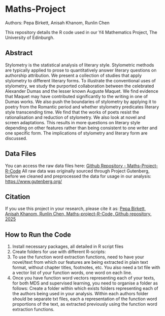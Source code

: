 # Maths-Project
Authors: Pepa Birkett, Anisah Khanom, Runlin Chen


This repository details the R code used in our Y4 Mathematics Project, The University of Edinburgh. 

## Abstract
Stylometry is the statistical analysis of literary style. Stylometric methods are typically applied to prose to quantitatively answer literary questions on authorship attribution. We present a collection of studies that apply stylometry to different literary forms. To illustrate the conventional uses of stylometry, we study the purported collaboration between the celebrated Alexander Dumas and the lesser known Auguste Maquet. We find evidence that Maquet may have contributed significantly to the writing in one of Dumas works. We also push the boundaries of stylometry by applying it to poetry from the Romantic period and whether stylometry predicates literary style transcending time. We find that the works of poets resist the rationalisation and reduction of stylometry. We also look at novel and screen adaptations. This results in more questions on literary style depending on other features rather than being consistent to one writer and one specific form. The implications of stylometry and literary form are discussed. 

## Data Files
You can access the raw data files here: 
[Github Repository - Maths-Project-R-Code](https://github.com/pepabirkett/Maths-Project-R-Code)
All raw data was originally sourced through Project Gutenberg, before we cleaned and preprocessed the data for usage in our analysis: 
https://www.gutenberg.org/

## Citation
If you use this project in your research, please cite it as:
[Pepa Birkett, Anisah Khanom, Runlin Chen, Maths-project-R-Code, Github repository, 2025](https://github.com/pepabirkett/Maths-Project-R-Code)

## How to Run the Code
1. Install necessary packages, all detailed in R script files
2. Create folders for use with different R-scripts:
3. To use the function word extraction functions, need to have your novel/text from which our features are being extracted in plain text format, without chapter titles, footnotes, etc. You also need a txt file with a vector list of your function words, one  word on each line.
4. Once you have function word vectors representing each of your texts, for both MDS and supervised learning, you need to organise a folder as follows: Create a folder within which exists folders representing each of the authors being used in your analysis. Within each authors folder should be separate txt files, each a representation of the function word proportions of the text, as extracted previously using the function word extraction functions.
